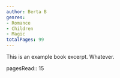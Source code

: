 ```yaml
---
author: Berta B
genres:
- Romance
- Children
- Magic
totalPages: 99
---
```


This is an example book excerpt. Whatever.

pagesRead:: 15

